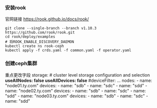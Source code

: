 ### 安装rook
官网链接 https://rook.github.io/docs/rook/
```shell
git clone --single-branch --branch v1.10.3  https://github.com/rook/rook.git
cd rook/deploy/examples
# 将ROOK_ENABLE_DISCOVERY_DAEMON
kubectl create ns rook-ceph
kubectl apply -f crds.yaml -f common.yaml -f operator.yaml
```

### 创建ceph集群
重点更改字段
  storage: # cluster level storage configuration and selection
    **useAllNodes: false
    useAllDevices: false**
    #deviceFilter:
...
    nodes:
    - name: "node01.ty.com"
      devices:
      - name: "sdb"
      - name: "sdc"
      - name: "sdd"
    - name: "node02.ty.com"
      devices:
      - name: "sdb"
      - name: "sdc"
      - name: "sdd"
    - name: "node03.ty.com"
      devices:
      - name: "sdb"
      - name: "sdc"
      - name: "sdd"

```shell

```